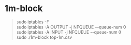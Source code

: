 # 1m-block

> sudo iptables -F   
> sudo iptables -A OUTPUT -j NFQUEUE --queue-num 0   
> sudo iptables -A INPUT -j NFQUEUE --queue-num 0   
> sudo ./1m-block top-1m.csv
